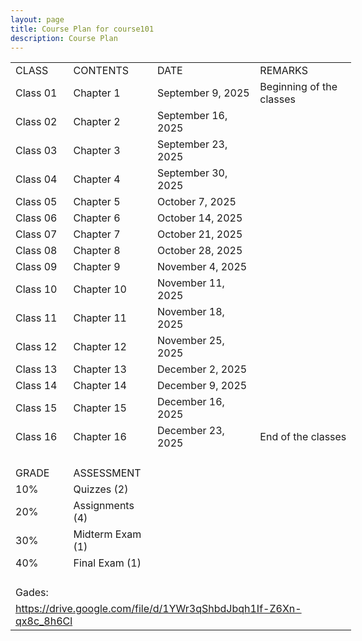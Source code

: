 ```yaml
---
layout: page
title: Course Plan for course101
description: Course Plan
---
```


<div id="scm101_7644" align=left x:publishsource="Excel">

<table border=0 cellpadding=0 cellspacing=0 width=546 style='border-collapse:
 collapse;table-layout:fixed;width:409pt'>
 <col class="xl65" width="85" style="mso-width-source:userset;mso-width-alt:2730;
 width:64pt">
 <col class="xl65" style="mso-width-source:userset;mso-width-alt:3925;
 width:95pt;" width="123">
 <col class="xl65" width="175" style="mso-width-source:userset;mso-width-alt:5589;
 width:131pt">
 <col class="xl65" width="163" style="mso-width-source:userset;mso-width-alt:5205;
 width:132pt;">
 <tr height=21 style='height:16.0pt'>
  <td height=21 class=xl65 width=85 style='height:16.0pt;width:64pt'>CLASS</td>
  <td class=xl65 width=123 style='width:92pt'>CONTENTS</td>
  <td class=xl65 width=175 style='width:131pt'>DATE</td>
  <td class=xl65 width=163 style='width:122pt'>REMARKS</td>
 </tr>
 <tr height=21 style='height:16.0pt'>
  <td height=21 class=xl65 style='height:16.0pt'>Class 01</td>
  <td class=xl65>Chapter 1</td>
  <td class=xl66>September 9, 2025</td>
  <td class=xl65>Beginning of the classes</td>
 </tr>
 <tr height=21 style='height:16.0pt'>
  <td height=21 class=xl65 style='height:16.0pt'>Class 02</td>
  <td class=xl65>Chapter 2</td>
  <td class=xl66>September 16, 2025</td>
  <td class=xl65></td>
 </tr>
 <tr height=21 style='height:16.0pt'>
  <td height=21 class=xl65 style='height:16.0pt'>Class 03</td>
  <td class=xl65>Chapter 3</td>
  <td class=xl66>September 23, 2025</td>
  <td class=xl65></td>
 </tr>
 <tr height=21 style='height:16.0pt'>
  <td height=21 class=xl65 style='height:16.0pt'>Class 04</td>
  <td class=xl65>Chapter 4</td>
  <td class=xl66>September 30, 2025</td>
  <td class=xl65></td>
 </tr>
 <tr height=21 style='height:16.0pt'>
  <td height=21 class=xl65 style='height:16.0pt'>Class 05</td>
  <td class=xl65>Chapter 5</td>
  <td class=xl66>October 7, 2025</td>
  <td class=xl65></td>
 </tr>
 <tr height=21 style='height:16.0pt'>
  <td height=21 class=xl65 style='height:16.0pt'>Class 06</td>
  <td class=xl65>Chapter 6</td>
  <td class=xl66>October 14, 2025</td>
  <td class=xl65></td>
 </tr>
 <tr height=21 style='height:16.0pt'>
  <td height=21 class=xl65 style='height:16.0pt'>Class 07</td>
  <td class=xl65>Chapter 7</td>
  <td class=xl66>October 21, 2025</td>
  <td class=xl65></td>
 </tr>
 <tr height=21 style='height:16.0pt'>
  <td height=21 class=xl65 style='height:16.0pt'>Class 08</td>
  <td class=xl65>Chapter 8</td>
  <td class=xl66>October 28, 2025</td>
  <td class=xl65></td>
 </tr>
 <tr height=21 style='height:16.0pt'>
  <td height=21 class=xl65 style='height:16.0pt'>Class 09</td>
  <td class=xl65>Chapter 9</td>
  <td class=xl66>November 4, 2025</td>
  <td class=xl65></td>
 </tr>
 <tr height=21 style='height:16.0pt'>
  <td height=21 class=xl65 style='height:16.0pt'>Class 10</td>
  <td class=xl65>Chapter 10</td>
  <td class=xl66>November 11, 2025</td>
  <td class=xl65></td>
 </tr>
 <tr height=21 style='height:16.0pt'>
  <td height=21 class=xl65 style='height:16.0pt'>Class 11</td>
  <td class=xl65>Chapter 11</td>
  <td class=xl66>November 18, 2025</td>
  <td class=xl65></td>
 </tr>
 <tr height=21 style='height:16.0pt'>
  <td height=21 class=xl65 style='height:16.0pt'>Class 12</td>
  <td class=xl65>Chapter 12</td>
  <td class=xl66>November 25, 2025</td>
  <td class=xl65></td>
 </tr>
 <tr height=21 style='height:16.0pt'>
  <td height=21 class=xl65 style='height:16.0pt'>Class 13</td>
  <td class=xl65>Chapter 13</td>
  <td class=xl66>December 2, 2025</td>
  <td class=xl65></td>
 </tr>
 <tr height=21 style='height:16.0pt'>
  <td height=21 class=xl65 style='height:16.0pt'>Class 14</td>
  <td class=xl65>Chapter 14</td>
  <td class=xl66>December 9, 2025</td>
  <td class=xl65></td>
 </tr>
 <tr height=21 style='height:16.0pt'>
  <td height=21 class=xl65 style='height:16.0pt'>Class 15</td>
  <td class=xl65>Chapter 15</td>
  <td class=xl66>December 16, 2025</td>
  <td class=xl65></td>
 </tr>
 <tr height=21 style='height:16.0pt'>
  <td height=21 class=xl65 style='height:16.0pt'>Class 16</td>
  <td class=xl65>Chapter 16</td>
  <td class=xl66>December 23, 2025</td>
  <td class=xl65>End of the classes</td>
 </tr>
 <tr height=21 style='height:16.0pt'>
  <td height=21 class=xl65 style='height:16.0pt'></td>
  <td class=xl65></td>
  <td class=xl65></td>
  <td class=xl65></td>
 </tr>
 <tr height=21 style='height:16.0pt'>
  <td height=21 class=xl65 style='height:16.0pt'>GRADE</td>
  <td class=xl65>ASSESSMENT</td>
  <td class=xl65></td>
  <td class=xl65></td>
 </tr>
 <tr height=21 style='height:16.0pt'>
  <td height=21 class=xl67 style='height:16.0pt'>10%</td>
  <td class=xl65>Quizzes (2)</td>
  <td class=xl65></td>
  <td class=xl65></td>
 </tr>
 <tr height=21 style='height:16.0pt'>
  <td height=21 class=xl67 style='height:16.0pt'>20%</td>
  <td class=xl65>Assignments (4)</td>
  <td class=xl65></td>
  <td class=xl65></td>
 </tr>
 <tr height=21 style='height:16.0pt'>
  <td height=21 class=xl67 style='height:16.0pt'>30%</td>
  <td class=xl65>Midterm Exam (1)</td>
  <td class=xl65></td>
  <td class=xl65></td>
 </tr>
 <tr height=21 style='height:16.0pt'>
  <td height=21 class=xl67 style='height:16.0pt'>40%</td>
  <td class=xl65>Final Exam (1)</td>
  <td class=xl65></td>
  <td class=xl65></td>
 </tr>
 <tr height=21 style='height:16.0pt'>
  <td height=21 class=xl65 style='height:16.0pt'></td>
  <td class=xl65></td>
  <td class=xl65></td>
  <td class=xl65></td>
 </tr>
 <tr height=21 style='height:16.0pt'>
  <td height=21 class=xl65 style='height:16.0pt'>Gades:</td>
  <td class=xl65></td>
  <td class=xl65></td>
  <td class=xl65></td>
 </tr>
 <tr height=21 style='height:16.0pt'>
  <td height=21 class=xl68 colspan=4 style='height:16.0pt;mso-ignore:colspan'><a
  href="https://drive.google.com/file/d/1YWr3qShbdJbqh1If-Z6Xn-qx8c_8h6Cl"
  title="Link for grades">https://drive.google.com/file/d/1YWr3qShbdJbqh1If-Z6Xn-qx8c_8h6Cl</a></td>
 </tr>
 <tr height=0 style='display:none'>
  <td width=85 style='width:64pt'></td>
  <td width=123 style='width:92pt'></td>
  <td width=175 style='width:131pt'></td>
  <td width=163 style='width:122pt'></td>
 </tr>
</table>

</div>
<br/>
